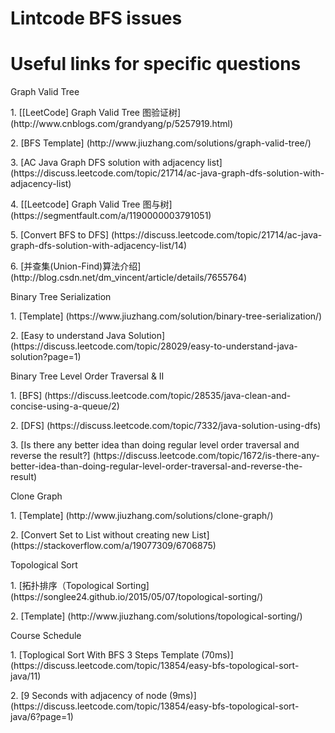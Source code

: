 # Lintcode BFS issues

# Useful links for specific questions
<p>Graph Valid Tree
<p>1. [[LeetCode] Graph Valid Tree 图验证树] (http://www.cnblogs.com/grandyang/p/5257919.html)
<p>2. [BFS Template] (http://www.jiuzhang.com/solutions/graph-valid-tree/)
<p>3. [AC Java Graph DFS solution with adjacency list] (https://discuss.leetcode.com/topic/21714/ac-java-graph-dfs-solution-with-adjacency-list)
<p>4. [[Leetcode] Graph Valid Tree 图与树] (https://segmentfault.com/a/1190000003791051)
<p>5. [Convert BFS to DFS] (https://discuss.leetcode.com/topic/21714/ac-java-graph-dfs-solution-with-adjacency-list/14)
<p>6. [并查集(Union-Find)算法介绍] (http://blog.csdn.net/dm_vincent/article/details/7655764)

<p>Binary Tree Serialization
<p>1. [Template] (https://www.jiuzhang.com/solution/binary-tree-serialization/)
<p>2. [Easy to understand Java Solution] (https://discuss.leetcode.com/topic/28029/easy-to-understand-java-solution?page=1)

<p>Binary Tree Level Order Traversal & II
<p>1. [BFS] (https://discuss.leetcode.com/topic/28535/java-clean-and-concise-using-a-queue/2)
<p>2. [DFS] (https://discuss.leetcode.com/topic/7332/java-solution-using-dfs)
<p>3. [Is there any better idea than doing regular level order traversal and reverse the result?] (https://discuss.leetcode.com/topic/1672/is-there-any-better-idea-than-doing-regular-level-order-traversal-and-reverse-the-result)

<p>Clone Graph
<p>1. [Template] (http://www.jiuzhang.com/solutions/clone-graph/)
<P>2. [Convert Set to List without creating new List] (https://stackoverflow.com/a/19077309/6706875)

<p>Topological Sort
<p>1. [拓扑排序（Topological Sorting] (https://songlee24.github.io/2015/05/07/topological-sorting/)
<p>2. [Template] (http://www.jiuzhang.com/solutions/topological-sorting/)

<p>Course Schedule
<p>1. [Toplogical Sort With BFS 3 Steps Template (70ms)] (https://discuss.leetcode.com/topic/13854/easy-bfs-topological-sort-java/11)
<p>2. [9 Seconds with adjacency of node (9ms)] (https://discuss.leetcode.com/topic/13854/easy-bfs-topological-sort-java/6?page=1)

